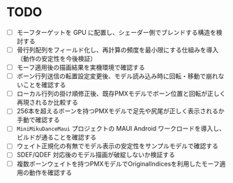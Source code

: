 # TODO

- [ ] モーフターゲットを GPU に配置し、シェーダー側でブレンドする構造を検討する
- [ ] 骨行列配列をフィールド化し、再計算の頻度を最小限にする仕組みを導入（動作の安定性を今後検証）
- [ ] モーフ適用後の描画結果を実機環境で確認する
- [ ] ボーン行列送信の転置設定変更後、モデル読み込み時に回転・移動で崩れないことを確認する
- [ ] ローカル行列の掛け順修正後、既存PMXモデルでボーン位置と回転が正しく再現されるか比較する
- [ ] 256本を超えるボーンを持つPMXモデルで足先や尻尾が正しく表示されるか手動で確認する
- [ ] `MiniMikuDanceMaui` プロジェクトの MAUI Android ワークロードを導入し、ビルドが通ることを確認する
- [ ] ウェイト正規化の有無でモデル表示の安定性をサンプルモデルで確認する
- [ ] SDEF/QDEF 対応後のモデル描画が破綻しないか検証する
- [ ] 複数ボーンウェイトを持つPMXモデルでOriginalIndicesを利用したモーフ適用の動作を確認する
